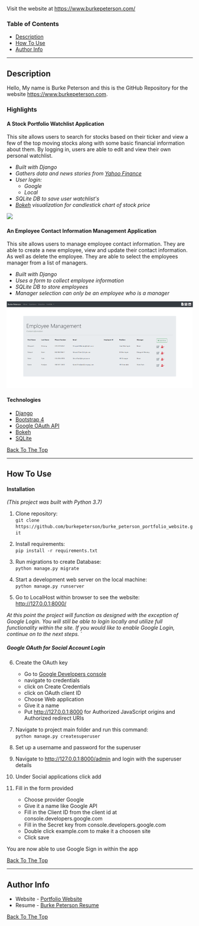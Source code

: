 
Visit the website at https://www.burkepeterson.com/

### Table of Contents

- [Description](#description)
- [How To Use](#how-to-use)
- [Author Info](#author-info)

---

## Description

Hello, My name is Burke Peterson and this is the GitHub Repository for the website https://www.burkepeterson.com.


### Highlights
#### A Stock Portfolio Watchlist Application
This site allows users to search for stocks based on their ticker and view a few of the top moving stocks along with some basic financial information about them. By logging in, users are able to edit and view their own personal watchlist.
<i>
- Built with Django
- Gathers data and news stories from [Yahoo Finance](https://finance.yahoo.com/)
- User login:
  - Google
  - Local
- SQLite DB to save user watchlist's
- [Bokeh](https://bokeh.org/) visualization for candlestick chart of stock price
</i>

![](static/stock_watchlist.gif)

#### An Employee Contact Information Management Application
This site allows users to manage employee contact information. They are able to create a new employee, view and update their contact information. As well as delete the employee. They are able to select the employees manager from a list of managers.
<i>
- Built with Django
- Uses a form to collect employee information
- SQLite DB to store employees
- Manager selection can only be an employee who is a manager
</i>

![](static/employee_management.gif)




#### Technologies

- [Django](https://www.djangoproject.com/)
- [Bootstrap 4](https://getbootstrap.com/)
- [Google OAuth API](https://developers.google.com/identity/protocols/OAuth2)
- [Bokeh](https://bokeh.org/)
- [SQLite](https://sqlite.org/index.html)

[Back To The Top](#read-me-template)

---

## How To Use

#### Installation
<i>(This project was built with Python 3.7)</i>

1. Clone repository:<br />
`git clone https://github.com/burkepeterson/burke_peterson_portfolio_website.git`

2. Install requirements:<br />
`pip install -r requirements.txt`

3. Run migrations to create Database:<br />
`python manage.py migrate`

4. Start a development web server on the local machine:<br />
`python manage.py runserver`

5. Go to LocalHost within browser to see the website:<br />
http://127.0.0.1:8000/

<i>At this point the project will function as designed with the exception of Google Login.
   You will still be able to login locally and utilize full functionality within the site.
   If you would like to enable Google Login, continue on to the next steps. 
   </i>`
##### Google OAuth for Social Account Login
6. Create the OAuth key
   - Go to [Google Developers console](https://console.developers.google.com/)
   - navigate to credentials 
   - click on Create Credentials 
   - click on OAuth client ID
   - Choose Web application
   - Give it a name 
   - Put http://127.0.0.1:8000 for Authorized JavaScript origins and Authorized redirect URIs 
7. Navigate to project main folder and run this command: <br />
  `python manage.py createsuperuser`
  
8. Set up a username and password for the superuser
9. Navigate to http://127.0.0.1:8000/admin and login with the superuser details
10. Under Social applications click add
11. Fill in the form provided
    - Choose provider Google
    - Give it a name like Google API
    - Fill in the Client ID from the client id at console.developers.google.com
    - Fill in the Secret key from console.developers.google.com
    - Double click example.com to make it a choosen site
    - Click save

You are now able to use Google Sign in within the app

[Back To The Top](#read-me-template)

---
## Author Info

- Website - [Portfolio Website](https://www.burkepeterson.com)
- Resume - [Burke Peterson Resume](https://www.burkepeterson.com/static/Burke_Peterson_Resume.pdf)

[Back To The Top](#read-me-template)
